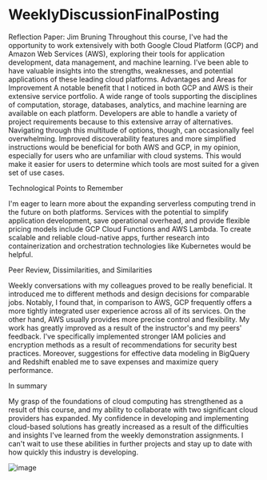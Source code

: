 # WeeklyDiscussionFinalPosting

Reflection Paper: Jim Bruning
Throughout this course, I've had the opportunity to work extensively with both Google Cloud Platform (GCP) and Amazon Web Services (AWS), exploring their tools for application development, data management, and machine learning. I’ve been able to have valuable insights into the strengths, weaknesses, and potential applications of these leading cloud platforms.
Advantages and Areas for Improvement
A notable benefit that I noticed in both GCP and AWS is their extensive service portfolio. A wide range of tools supporting the disciplines of computation, storage, databases, analytics, and machine learning are available on each platform. Developers are able to handle a variety of project requirements because to this extensive array of alternatives.
Navigating through this multitude of options, though, can occasionally feel overwhelming. Improved discoverability features and more simplified instructions would be beneficial for both AWS and GCP, in my opinion, especially for users who are unfamiliar with cloud systems. This would make it easier for users to determine which tools are most suited for a given set of use cases. 

Technological Points to Remember 

I'm eager to learn more about the expanding serverless computing trend in the future on both platforms. Services with the potential to simplify application development, save operational overhead, and provide flexible pricing models include GCP Cloud Functions and AWS Lambda. To create scalable and reliable cloud-native apps, further research into containerization and orchestration technologies like Kubernetes would be helpful. 


Peer Review, Dissimilarities, and Similarities 

Weekly conversations with my colleagues proved to be really beneficial. It introduced me to different methods and design decisions for comparable jobs. Notably, I found that, in comparison to AWS, GCP frequently offers a more tightly integrated user experience across all of its services. On the other hand, AWS usually provides more precise control and flexibility. 
My work has greatly improved as a result of the instructor's and my peers' feedback. I've specifically implemented stronger IAM policies and encryption methods as a result of recommendations for security best practices. Moreover, suggestions for effective data modeling in BigQuery and Redshift enabled me to save expenses and maximize query performance. 

In summary 

My grasp of the foundations of cloud computing has strengthened as a result of this course, and my ability to collaborate with two significant cloud providers has expanded. My confidence in developing and implementing cloud-based solutions has greatly increased as a result of the difficulties and insights I've learned from the weekly demonstration assignments. I can't wait to use these abilities in further projects and stay up to date with how quickly this industry is developing. 


![image](https://github.com/jabrunin001/WeeklyDiscussionFinalPosting/assets/84426281/b3f1e6d8-f9c7-4e72-8c00-899c60b2aef6)
